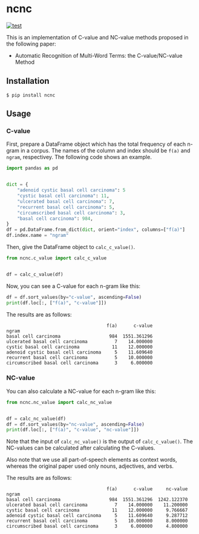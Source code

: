 # ncnc

[![test](https://github.com/jun-harashima/ncnc/actions/workflows/test.yml/badge.svg)](https://github.com/jun-harashima/ncnc/actions/workflows/test.yml)

This is an implementation of C-value and NC-value methods proposed in the following paper:

- Automatic Recognition of Multi-Word Terms: the C-value/NC-value Method

## Installation

```SHELL
$ pip install ncnc
```

## Usage

### C-value

First, prepare a DataFrame object which has the total frequency of each n-gram in a corpus. The names of the column and index should be `f(a)` and `ngram`, respectivey. The following code shows an example.

```PYTHON
import pandas as pd


dict = {
    "adenoid cystic basal cell carcinoma": 5
    "cystic basal cell carcinoma": 11,
    "ulcerated basal cell carcinoma": 7,
    "recurrent basal cell carcinoma": 5,
    "circumscribed basal cell carcinoma": 3,
    "basal cell carcinoma": 984,
}
df = pd.DataFrame.from_dict(dict, orient="index", columns=["f(a)"]
df.index.name = "ngram"
```

Then, give the DataFrame object to `calc_c_value()`.

```PYTHON
from ncnc.c_value import calc_c_value


df = calc_c_value(df)
```

Now, you can see a C-value for each n-gram like this:

```PYTHON
df = df.sort_values(by="c-value", ascending=False)
print(df.loc[:, ["f(a)", "c-value"]])
```

The results are as follows:

```SHELL
                                     f(a)      c-value
ngram
basal cell carcinoma                  984  1551.361296
ulcerated basal cell carcinoma          7    14.000000
cystic basal cell carcinoma            11    12.000000
adenoid cystic basal cell carcinoma     5    11.609640
recurrent basal cell carcinoma          5    10.000000
circumscribed basal cell carcinoma      3     6.000000
```

### NC-value

You can also calculate a NC-value for each n-gram like this:

```PYTHON
from ncnc.nc_value import calc_nc_value


df = calc_nc_value(df)
df = df.sort_values(by="nc-value", ascending=False)
print(df.loc[:, ["f(a)", "c-value", "nc-value"]])
```

Note that the input of `calc_nc_value()` is the output of `calc_c_value()`. The NC-values can be calculated after calculating the C-values.

Also note that we use all part-of-speech elements as context words, whereas the original paper used only nouns, adjectives, and verbs.

The results are as follows:

```SHELL
                                     f(a)      c-value     nc-value
ngram
basal cell carcinoma                  984  1551.361296  1242.122370
ulcerated basal cell carcinoma          7    14.000000    11.200000
cystic basal cell carcinoma            11    12.000000     9.766667
adenoid cystic basal cell carcinoma     5    11.609640     9.287712
recurrent basal cell carcinoma          5    10.000000     8.000000
circumscribed basal cell carcinoma      3     6.000000     4.800000
```
